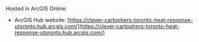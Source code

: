Hosted in ArcGIS Online:

- ArcGIS Hub website: [https://clever-cartophers-toronto-heat-response-utoronto.hub.arcgis.com/](https://clever-cartophers-toronto-heat-response-utoronto.hub.arcgis.com/)